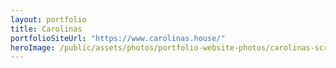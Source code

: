 ```yaml
---
layout: portfolio
title: Carolinas
portfolioSiteUrl: "https://www.carolinas.house/"
heroImage: /public/assets/photos/portfolio-website-photos/carolinas-scr.png
---
```

